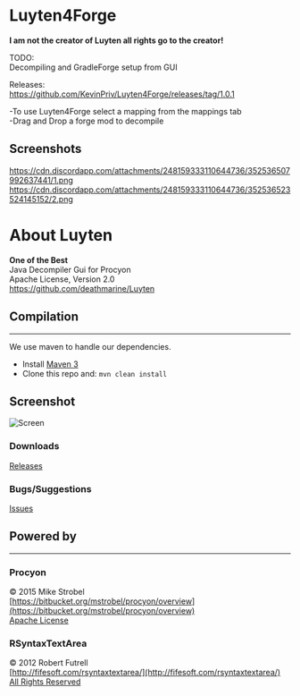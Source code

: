 Luyten4Forge 
======
**I am not the creator of Luyten all rights go to the creator!**   

TODO:   
Decompiling and GradleForge setup from GUI   

Releases:   
https://github.com/KevinPriv/Luyten4Forge/releases/tag/1.0.1

-To use Luyten4Forge select a mapping from the mappings tab   
-Drag and Drop a forge mod to decompile   

## Screenshots
https://cdn.discordapp.com/attachments/248159333110644736/352536507992637441/1.png
https://cdn.discordapp.com/attachments/248159333110644736/352536523524145152/2.png

About Luyten
======
**One of the Best**  
Java Decompiler Gui for Procyon  
Apache License, Version 2.0  
https://github.com/deathmarine/Luyten
## Compilation
*****

We use maven to handle our dependencies.

* Install [Maven 3](http://maven.apache.org/download.html)
* Clone this repo and: `mvn clean install`

## Screenshot
![Screen](http://img.ctrlv.in/img/14/09/27/54271ba60e64d.png)

### Downloads
[Releases](https://github.com/deathmarine/Luyten/releases/latest)  

### Bugs/Suggestions
[Issues](https://github.com/deathmarine/Luyten/issues)  


## Powered by 
*****

### Procyon
&copy; 2015 Mike Strobel  
[https://bitbucket.org/mstrobel/procyon/overview](https://bitbucket.org/mstrobel/procyon/overview)  
[Apache License](https://github.com/deathmarine/Luyten/blob/master/distfiles/Procyon.License.txt)  


### RSyntaxTextArea
&copy; 2012 Robert Futrell  
[http://fifesoft.com/rsyntaxtextarea/](http://fifesoft.com/rsyntaxtextarea/)  
[All Rights Reserved](https://github.com/deathmarine/Luyten/blob/master/distfiles/RSyntaxTextArea.License.txt)
